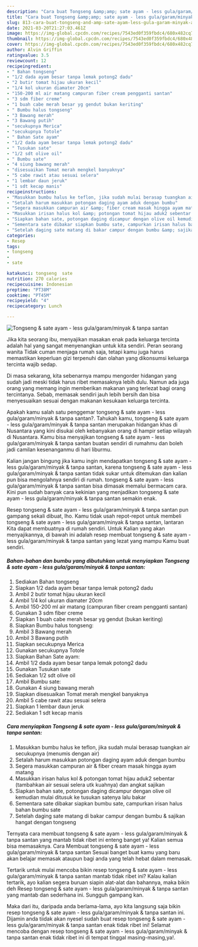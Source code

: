 ```yaml
---
description: "Cara buat Tongseng &amp;amp; sate ayam - less gula/garam/minyak &amp;amp; tanpa santan yang enak Untuk Jualan"
title: "Cara buat Tongseng &amp;amp; sate ayam - less gula/garam/minyak &amp;amp; tanpa santan yang enak Untuk Jualan"
slug: 813-cara-buat-tongseng-and-amp-sate-ayam-less-gula-garam-minyak-and-amp-tanpa-santan-yang-enak-untuk-jualan
date: 2021-03-20T21:27:03.461Z
image: https://img-global.cpcdn.com/recipes/7543ed0f359fbdc4/680x482cq70/tongseng-sate-ayam-less-gulagaramminyak-tanpa-santan-foto-resep-utama.jpg
thumbnail: https://img-global.cpcdn.com/recipes/7543ed0f359fbdc4/680x482cq70/tongseng-sate-ayam-less-gulagaramminyak-tanpa-santan-foto-resep-utama.jpg
cover: https://img-global.cpcdn.com/recipes/7543ed0f359fbdc4/680x482cq70/tongseng-sate-ayam-less-gulagaramminyak-tanpa-santan-foto-resep-utama.jpg
author: Alvin Griffin
ratingvalue: 3.5
reviewcount: 12
recipeingredient:
- " Bahan tongseng"
- "1/2 dada ayam besar tanpa lemak potong2 dadu"
- "2 butir tomat hijau ukuran kecil"
- "1/4 kol ukuran diamater 20cm"
- "150-200 ml air matang campuran fiber cream pengganti santan"
- "3 sdm fiber creme"
- "1 buah cabe merah besar yg gendut bukan keriting"
- " Bumbu halus tongseng"
- "3 Bawang merah"
- "3 Bawang putih"
- "secukupnya Merica"
- "secukupnya Totole"
- " Bahan Sate ayam"
- "1/2 dada ayam besar tanpa lemak potong2 dadu"
- " Tusukan sate"
- "1/2 sdt olive oil"
- " Bumbu sate"
- "4 siung bawang merah"
- "disesuaikan Tomat merah mengkel banyaknya"
- "5 cabe rawit atau sesuai selera"
- "1 lembar daun jeruk"
- "1 sdt kecap manis"
recipeinstructions:
- "Masukkan bumbu halus ke teflon, jika sudah mulai berasap tuangkan air secukupnya (menumis dengan air)"
- "Setalah harum masukkan potongan daging ayam aduk dengan bumbu"
- "Segera masukkan campuran air &amp; fiber cream masak hingga ayam matang"
- "Masukkan irisan halus kol &amp; potongan tomat hijau aduk2 sebentar (tambahkan air sesuai selera utk kuahnya) dan angkat sajikan"
- "Siapkan bahan sate, potongan daging dicampur dengan olive oil kemudian mulai ditusuk ke tusukan satenya lalu bakar"
- "Sementara sate dibakar siapkan bumbu sate, campurkan irisan halus bahan bumbu sate"
- "Setelah daging sate matang di bakar campur dengan bumbu &amp; sajikan hangat dengan tongseng"
categories:
- Resep
tags:
- tongseng
- 
- sate

katakunci: tongseng  sate 
nutrition: 270 calories
recipecuisine: Indonesian
preptime: "PT38M"
cooktime: "PT45M"
recipeyield: "4"
recipecategory: Lunch

---
```



![Tongseng &amp; sate ayam - less gula/garam/minyak &amp; tanpa santan](https://img-global.cpcdn.com/recipes/7543ed0f359fbdc4/680x482cq70/tongseng-sate-ayam-less-gulagaramminyak-tanpa-santan-foto-resep-utama.jpg)

Jika kita seorang ibu, menyajikan masakan enak pada keluarga tercinta adalah hal yang sangat menyenangkan untuk kita sendiri. Peran seorang  wanita Tidak cuman menjaga rumah saja, tetapi kamu juga harus memastikan keperluan gizi terpenuhi dan olahan yang dikonsumsi keluarga tercinta wajib sedap.

Di masa  sekarang, kita sebenarnya mampu mengorder hidangan yang sudah jadi meski tidak harus ribet memasaknya lebih dulu. Namun ada juga orang yang memang ingin memberikan makanan yang terlezat bagi orang tercintanya. Sebab, memasak sendiri jauh lebih bersih dan bisa menyesuaikan sesuai dengan makanan kesukaan keluarga tercinta. 



Apakah kamu salah satu penggemar tongseng &amp; sate ayam - less gula/garam/minyak &amp; tanpa santan?. Tahukah kamu, tongseng &amp; sate ayam - less gula/garam/minyak &amp; tanpa santan merupakan hidangan khas di Nusantara yang kini disukai oleh kebanyakan orang di hampir setiap wilayah di Nusantara. Kamu bisa menyajikan tongseng &amp; sate ayam - less gula/garam/minyak &amp; tanpa santan buatan sendiri di rumahmu dan boleh jadi camilan kesenanganmu di hari liburmu.

Kalian jangan bingung jika kamu ingin mendapatkan tongseng &amp; sate ayam - less gula/garam/minyak &amp; tanpa santan, karena tongseng &amp; sate ayam - less gula/garam/minyak &amp; tanpa santan tidak sukar untuk ditemukan dan kalian pun bisa mengolahnya sendiri di rumah. tongseng &amp; sate ayam - less gula/garam/minyak &amp; tanpa santan bisa dimasak memalui bermacam cara. Kini pun sudah banyak cara kekinian yang menjadikan tongseng &amp; sate ayam - less gula/garam/minyak &amp; tanpa santan semakin enak.

Resep tongseng &amp; sate ayam - less gula/garam/minyak &amp; tanpa santan pun gampang sekali dibuat, lho. Kamu tidak usah repot-repot untuk membeli tongseng &amp; sate ayam - less gula/garam/minyak &amp; tanpa santan, lantaran Kita dapat membuatnya di rumah sendiri. Untuk Kalian yang akan menyajikannya, di bawah ini adalah resep membuat tongseng &amp; sate ayam - less gula/garam/minyak &amp; tanpa santan yang lezat yang mampu Kamu buat sendiri.

<!--inarticleads1-->

##### Bahan-bahan dan bumbu yang dibutuhkan untuk menyiapkan Tongseng &amp; sate ayam - less gula/garam/minyak &amp; tanpa santan:

1. Sediakan  Bahan tongseng
1. Siapkan 1/2 dada ayam besar tanpa lemak potong2 dadu
1. Ambil 2 butir tomat hijau ukuran kecil
1. Ambil 1/4 kol ukuran diamater 20cm
1. Ambil 150-200 ml air matang (campuran fiber cream pengganti santan)
1. Gunakan 3 sdm fiber creme
1. Siapkan 1 buah cabe merah besar yg gendut (bukan keriting)
1. Siapkan  Bumbu halus tongseng:
1. Ambil 3 Bawang merah
1. Ambil 3 Bawang putih
1. Siapkan secukupnya Merica
1. Gunakan secukupnya Totole
1. Siapkan  Bahan Sate ayam:
1. Ambil 1/2 dada ayam besar tanpa lemak potong2 dadu
1. Gunakan  Tusukan sate
1. Sediakan 1/2 sdt olive oil
1. Ambil  Bumbu sate:
1. Gunakan 4 siung bawang merah
1. Siapkan disesuaikan Tomat merah mengkel banyaknya
1. Ambil 5 cabe rawit atau sesuai selera
1. Siapkan 1 lembar daun jeruk
1. Sediakan 1 sdt kecap manis




<!--inarticleads2-->

##### Cara menyiapkan Tongseng &amp; sate ayam - less gula/garam/minyak &amp; tanpa santan:

1. Masukkan bumbu halus ke teflon, jika sudah mulai berasap tuangkan air secukupnya (menumis dengan air)
1. Setalah harum masukkan potongan daging ayam aduk dengan bumbu
1. Segera masukkan campuran air &amp; fiber cream masak hingga ayam matang
1. Masukkan irisan halus kol &amp; potongan tomat hijau aduk2 sebentar (tambahkan air sesuai selera utk kuahnya) dan angkat sajikan
1. Siapkan bahan sate, potongan daging dicampur dengan olive oil kemudian mulai ditusuk ke tusukan satenya lalu bakar
1. Sementara sate dibakar siapkan bumbu sate, campurkan irisan halus bahan bumbu sate
1. Setelah daging sate matang di bakar campur dengan bumbu &amp; sajikan hangat dengan tongseng




Ternyata cara membuat tongseng &amp; sate ayam - less gula/garam/minyak &amp; tanpa santan yang mantab tidak ribet ini enteng banget ya! Kalian semua bisa memasaknya. Cara Membuat tongseng &amp; sate ayam - less gula/garam/minyak &amp; tanpa santan Sesuai banget buat kamu yang baru akan belajar memasak ataupun bagi anda yang telah hebat dalam memasak.

Tertarik untuk mulai mencoba bikin resep tongseng &amp; sate ayam - less gula/garam/minyak &amp; tanpa santan mantab tidak ribet ini? Kalau kalian tertarik, ayo kalian segera buruan siapin alat-alat dan bahannya, maka bikin deh Resep tongseng &amp; sate ayam - less gula/garam/minyak &amp; tanpa santan yang mantab dan sederhana ini. Sungguh gampang kan. 

Maka dari itu, daripada anda berlama-lama, ayo kita langsung saja bikin resep tongseng &amp; sate ayam - less gula/garam/minyak &amp; tanpa santan ini. Dijamin anda tiidak akan nyesel sudah buat resep tongseng &amp; sate ayam - less gula/garam/minyak &amp; tanpa santan enak tidak ribet ini! Selamat mencoba dengan resep tongseng &amp; sate ayam - less gula/garam/minyak &amp; tanpa santan enak tidak ribet ini di tempat tinggal masing-masing,ya!.

